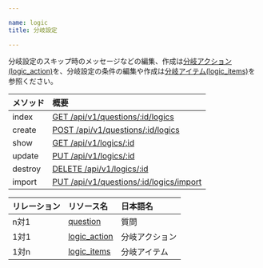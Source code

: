 ```yaml
---

name: logic
title: 分岐設定

---
```



分岐設定のスキップ時のメッセージなどの編集、作成は[分岐アクション(logic_action)](#logic_action)を、分岐設定の条件の編集や作成は[分岐アイテム(logic_items)](#logic_item)を参照ください。

|メソッド|概要|
|:---|:---|
|index|[GET /api/v1/questions/:id/logics](#logic_index)|
|create|[POST /api/v1/questions/:id/logics](#logic_create)|
|show|[GET /api/v1/logics/:id](#logic_show)|
|update|[PUT /api/v1/logics/:id](#logic_update)|
|destroy|[DELETE /api/v1/logics/:id](#logic_delete)|
|import|[PUT /api/v1/questions/:id/logics/import](#logic_import)|

|リレーション|リソース名|日本語名|
|:---|:---|:---|
|n対1|[question](#question)|質問|
|1対1|[logic_action](#logic_action)|分岐アクション|
|1対n|[logic_items](#logic_item)|分岐アイテム|
